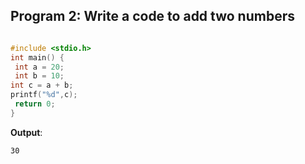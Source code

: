 ## Program 2: Write a code to add two numbers
```c

#include <stdio.h>
int main() {
 int a = 20;
 int b = 10;
int c = a + b;
printf("%d",c);
 return 0;
}
```

**Output**: 
```
30
```
